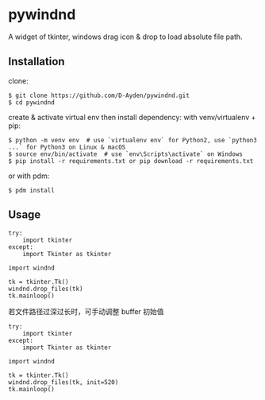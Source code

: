 # pywindnd

A widget of tkinter, windows drag icon & drop to load absolute file path.

## Installation

clone:

```
$ git clone https://github.com/D-Ayden/pywindnd.git
$ cd pywindnd
```

create & activate virtual env then install dependency:
with venv/virtualenv + pip:

```
$ python -m venv env  # use `virtualenv env` for Python2, use `python3 ...` for Python3 on Linux & macOS
$ source env/bin/activate  # use `env\Scripts\activate` on Windows
$ pip install -r requirements.txt or pip download -r requirements.txt
```

or with pdm:

```
$ pdm install
```

## Usage

```
try:
    import tkinter
except:
    import Tkinter as tkinter

import windnd

tk = tkinter.Tk()
windnd.drop_files(tk)
tk.mainloop()
```

若文件路径过深过长时，可手动调整 buffer 初始值

```
try:
    import tkinter
except:
    import Tkinter as tkinter

import windnd

tk = tkinter.Tk()
windnd.drop_files(tk, init=520)
tk.mainloop()
```

